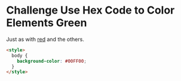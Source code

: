# Challenge Use Hex Code to Color Elements Green

Just as with [red](Challenge-Use-Hex-Code-To-Color-Elements-Red) and the others.

```html
<style>
  body {
    background-color: #00FF00;
  }
</style>
```
